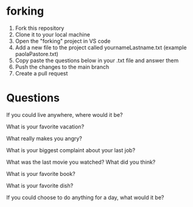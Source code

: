 # forking

1. Fork this repository
2. Clone it to your local machine
3. Open the "forking" project in VS code
4. Add a new file to the project called yournameLastname.txt (example paolaPastore.txt)
5. Copy paste the questions below in your .txt file and answer them
6. Push the changes to the main branch
7. Create a pull request

# Questions

If you could live anywhere, where would it be?

What is your favorite vacation?

What really makes you angry?

What is your biggest complaint about your last job?

What was the last movie you watched? What did you think?

What is your favorite book?

What is your favorite dish?

If you could choose to do anything for a day, what would it be?
